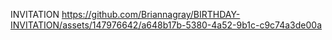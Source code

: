 INVITATION
https://github.com/Briannagray/BIRTHDAY-INVITATION/assets/147976642/a648b17b-5380-4a52-9b1c-c9c74a3de00a
